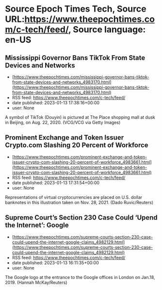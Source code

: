 # Source Epoch Times Tech, Source URL:https://www.theepochtimes.com/c-tech/feed/, Source language: en-US

## Mississippi Governor Bans TikTok From State Devices and Networks
 - [https://www.theepochtimes.com/mississippi-governor-bans-tiktok-from-state-devices-and-networks_4983170.html](https://www.theepochtimes.com/mississippi-governor-bans-tiktok-from-state-devices-and-networks_4983170.html)
 - RSS feed: https://www.theepochtimes.com/c-tech/feed/
 - date published: 2023-01-13 17:38:16+00:00
 - user: None

A symbol of TikTok (Douyin) is pictured at The Place shopping mall at dusk in Beijing, on Aug. 22, 2020. (VCG/VCG via Getty Images)

## Prominent Exchange and Token Issuer Crypto.com Slashing 20 Percent of Workforce
 - [https://www.theepochtimes.com/prominent-exchange-and-token-issuer-crypto-com-slashing-20-percent-of-workforce_4983661.html](https://www.theepochtimes.com/prominent-exchange-and-token-issuer-crypto-com-slashing-20-percent-of-workforce_4983661.html)
 - RSS feed: https://www.theepochtimes.com/c-tech/feed/
 - date published: 2023-01-13 17:31:54+00:00
 - user: None

Representations of virtual cryptocurrencies are placed on U.S. dollar banknotes in this illustration taken on Nov. 28, 2021. (Dado Ruvic/Reuters)

## Supreme Court’s Section 230 Case Could ‘Upend the Internet’: Google
 - [https://www.theepochtimes.com/supreme-courts-section-230-case-could-upend-the-internet-google-claims_4982129.html](https://www.theepochtimes.com/supreme-courts-section-230-case-could-upend-the-internet-google-claims_4982129.html)
 - RSS feed: https://www.theepochtimes.com/c-tech/feed/
 - date published: 2023-01-13 16:11:35+00:00
 - user: None

The Google logo at the entrance to the Google offices in London on Jan.18, 2019. (Hannah McKay/Reuters)
